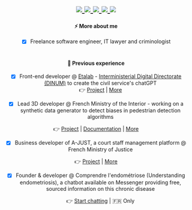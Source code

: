 <h1 align="center">
   <a href="https://gitlab.com/JehanneDussert" target="_blank" rel="noreferrer">
      <img src="https://img.shields.io/badge/-Gitlab-333333?style=for-the-badge&logo=Gitlab&logoColor=white" />
   </a>
   <a href="https://www.linkedin.com/in/jehanne-dussert/" target="_blank" rel="noreferrer">
      <img src="https://img.shields.io/badge/-LinkedIn-333333?style=for-the-badge&logo=LinkedIn" />
   </a>
  <a href="https://medium.com/@jehanne-dussert" target="_blank" rel="noreferrer">
      <img src="https://img.shields.io/badge/Medium-333333?style=for-the-badge&logo=medium&logoColor=white" />
   </a>
   <a href="https://twitter.com/JehanneDussert" target="_blank" rel="noreferrer">
      <img src="https://img.shields.io/badge/Twitter-333333?style=for-the-badge&logo=x&logoColor=white" />
   </a>
   <a href="[https://www.youtube.com/channel/UC4sfsfYKlr4tEutqjh0QpeA](https://www.instagram.com/jehanne.codes/)" target="_blank" rel="noreferrer">
      <img src="https://img.shields.io/badge/Instagram-333333.svg?style=for-the-badge&logo=Instagram&logoColor=white" />
   </a>
</h1>

<div align="center"> 

  #### ⚡️ More about me
  
  - [x] Freelance software engineer, IT lawyer and criminologist

</div>

<h1></h1>

<div align="center"> 

  #### 💼 Previous experience
  
  - [x] Front-end developer @ [Etalab](https://github.com/etalab-ia/) - [Interministerial Digital Directorate (DINUM)](https://github.com/DISIC) to create the civil service's chatGPT<br/>
   👉 [Project](https://github.com/etalab-ia/albert/) | [More](https://www.info.gouv.fr/actualite/ia-connaissez-vous-albert)
  
  - [x] Lead 3D developer @ French Ministry of the Interior - working on a synthetic data generator to detect biases in pedestrian detection algorithms <br/>
    
  👉 [Project](https://github.com/twin-city/unreal-project) | [Documentation](https://github.com/twin-city/unreal-project/wiki) | [More](https://eig.etalab.gouv.fr/defis/twincity/)
  
  - [x] Business developer of A-JUST, a court staff management platform @ French Ministry of Justice <br/>
    
  👉 [Project](https://github.com/betagouv/a-just) | [More](https://beta.gouv.fr/startups/a-just.html)

- [x] Founder & developer @ Comprendre l'endométriose (Understanding endometriosis), a chatbot available on Messenger providing free, sourced information on this chronic disease <br/>
    
  👉 [Start chatting](https://www.m.me/comprendrelendo) | 🇫🇷 Only

</div>
